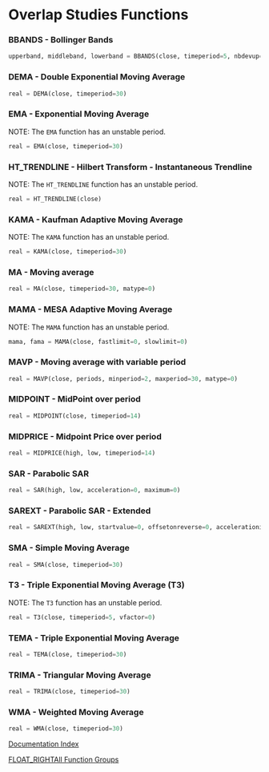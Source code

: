 # Overlap Studies Functions
### BBANDS - Bollinger Bands
```python
upperband, middleband, lowerband = BBANDS(close, timeperiod=5, nbdevup=2, nbdevdn=2, matype=0)
```

### DEMA - Double Exponential Moving Average
```python
real = DEMA(close, timeperiod=30)
```

### EMA - Exponential Moving Average
NOTE: The ``EMA`` function has an unstable period.  
```python
real = EMA(close, timeperiod=30)
```

### HT_TRENDLINE - Hilbert Transform - Instantaneous Trendline
NOTE: The ``HT_TRENDLINE`` function has an unstable period.  
```python
real = HT_TRENDLINE(close)
```

### KAMA - Kaufman Adaptive Moving Average
NOTE: The ``KAMA`` function has an unstable period.  
```python
real = KAMA(close, timeperiod=30)
```

### MA - Moving average
```python
real = MA(close, timeperiod=30, matype=0)
```

### MAMA - MESA Adaptive Moving Average
NOTE: The ``MAMA`` function has an unstable period.  
```python
mama, fama = MAMA(close, fastlimit=0, slowlimit=0)
```

### MAVP - Moving average with variable period
```python
real = MAVP(close, periods, minperiod=2, maxperiod=30, matype=0)
```

### MIDPOINT - MidPoint over period
```python
real = MIDPOINT(close, timeperiod=14)
```

### MIDPRICE - Midpoint Price over period
```python
real = MIDPRICE(high, low, timeperiod=14)
```

### SAR - Parabolic SAR
```python
real = SAR(high, low, acceleration=0, maximum=0)
```

### SAREXT - Parabolic SAR - Extended
```python
real = SAREXT(high, low, startvalue=0, offsetonreverse=0, accelerationinitlong=0, accelerationlong=0, accelerationmaxlong=0, accelerationinitshort=0, accelerationshort=0, accelerationmaxshort=0)
```

### SMA - Simple Moving Average
```python
real = SMA(close, timeperiod=30)
```

### T3 - Triple Exponential Moving Average (T3)
NOTE: The ``T3`` function has an unstable period.  
```python
real = T3(close, timeperiod=5, vfactor=0)
```

### TEMA - Triple Exponential Moving Average
```python
real = TEMA(close, timeperiod=30)
```

### TRIMA - Triangular Moving Average
```python
real = TRIMA(close, timeperiod=30)
```

### WMA - Weighted Moving Average
```python
real = WMA(close, timeperiod=30)
```


[Documentation Index](../doc_index.md)

[FLOAT_RIGHTAll Function Groups](../funcs.md)